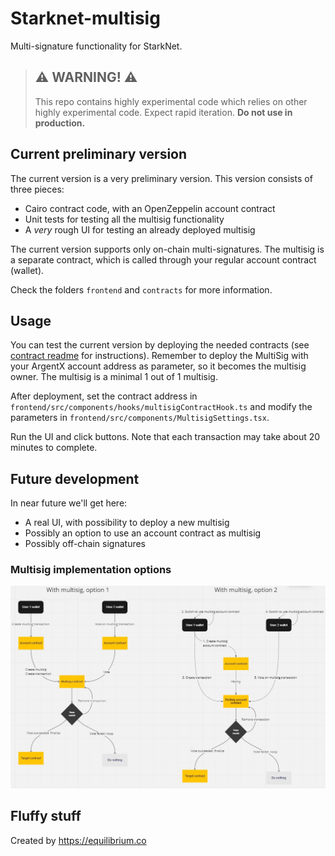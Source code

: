 # Starknet-multisig

Multi-signature functionality for StarkNet.

> ## ⚠️ WARNING! ⚠️
>
> This repo contains highly experimental code which relies on other highly experimental code.
> Expect rapid iteration.
> **Do not use in production.**

## Current preliminary version

The current version is a very preliminary version. This version consists of three pieces:

- Cairo contract code, with an OpenZeppelin account contract
- Unit tests for testing all the multisig functionality
- A _very_ rough UI for testing an already deployed multisig

The current version supports only on-chain multi-signatures. The multisig is a separate contract, which is called through your regular account contract (wallet).

Check the folders `frontend` and `contracts` for more information.

## Usage

You can test the current version by deploying the needed contracts (see <a href='contracts/README.md'>contract readme</a> for instructions). Remember to deploy the MultiSig with your ArgentX account address as parameter, so it becomes the multisig owner. The multisig is a minimal 1 out of 1 multisig.

After deployment, set the contract address in `frontend/src/components/hooks/multisigContractHook.ts` and modify the parameters in `frontend/src/components/MultisigSettings.tsx`.

Run the UI and click buttons. Note that each transaction may take about 20 minutes to complete.

## Future development

In near future we'll get here:

- A real UI, with possibility to deploy a new multisig
- Possibly an option to use an account contract as multisig
- Possibly off-chain signatures

### Multisig implementation options

<img src="multisig_options.png" alt="options" width="800"/>

## Fluffy stuff

Created by https://equilibrium.co
